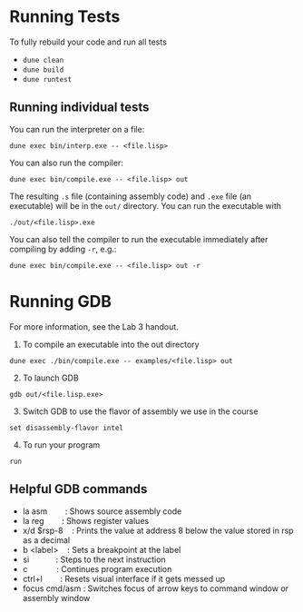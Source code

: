 # Running Tests

To fully rebuild your code and run all tests
- ```dune clean```
- ```dune build```
- ```dune runtest```

## Running individual tests
You can run the interpreter on a file:

`dune exec bin/interp.exe -- <file.lisp>`

You can also run the compiler:

`dune exec bin/compile.exe -- <file.lisp> out`

The resulting `.s` file (containing assembly code) and `.exe` file (an
executable) will be in the `out/` directory. You can run the executable with

`./out/<file.lisp>.exe`

You can also tell the compiler to run the executable immediately after compiling
by adding `-r`, e.g.:

`dune exec bin/compile.exe -- <file.lisp> out -r`

# Running GDB

For more information, see the Lab 3 handout.

1. To compile an executable into the out directory

`dune exec ./bin/compile.exe -- examples/<file.lisp> out`

2. To launch GDB
   
`gdb out/<file.lisp.exe>`

3. Switch GDB to use the flavor of assembly we use in the course

`set disassembly-flavor intel`

4. To run your program

`run`

## Helpful GDB commands

- la asm        : Shows source assembly code
- la reg        : Shows register values
- x/d $rsp-8    : Prints the value at address 8 below the value stored in rsp as a decimal
- b \<label>    : Sets a breakpoint at the label
- si            : Steps to the next instruction
- c             : Continues program execution
- ctrl+l        : Resets visual interface if it gets messed up
- focus cmd/asm : Switches focus of arrow keys to command window or assembly window
